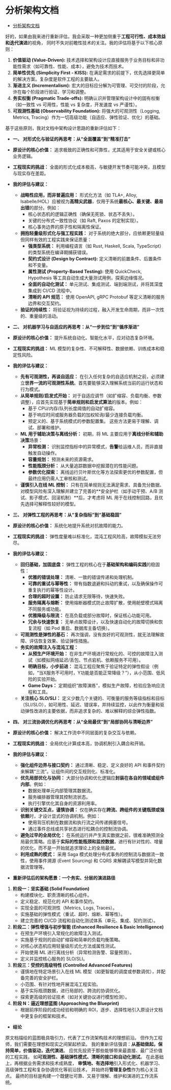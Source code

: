 # 分析架构文档

<!-- TOC START -->
- [分析架构文档](#分析架构文档)
<!-- TOC END -->

好的，如果由我来进行重新评估，我会采取一种更加侧重于**工程可行性、成本效益和迭代演进**的视角，
同时不失对前瞻性技术的关注。我的评估将基于以下核心原则：

1. **价值驱动 (Value-Driven):** 技术选择和架构设计应直接服务于业务目标和非功能性需求（如可靠性、性能、成本），避免为技术而技术。
2. **简单性优先 (Simplicity First - KISS):** 在满足需求的前提下，优先选择更简单的解决方案。复杂度是软件工程的主要敌人。
3. **渐进主义 (Incrementalism):** 宏大的目标应分解为可管理、可交付的阶段，允许在每个阶段进行验证、学习和调整。
4. **务实权衡 (Pragmatic Trade-offs):** 明确认识并管理架构设计中的固有权衡（如一致性 vs 可用性，性能 vs 复杂度，开发速度 vs 严谨性）。
5. **可观测性基础 (Observability Foundation):** 将强大的可观测性（Logging, Metrics, Tracing）作为一切高级功能（自适应、弹性验证、优化）的基础。

基于这些原则，我对文档中架构设计思路的重新评估如下：

- **一、 对形式化与验证的再思考：从“全面覆盖”到“精准打击”**

- **原设计的核心价值：** 追求极致的正确性和可靠性，尤其适用于安全关键或核心业务逻辑。
- **工程现实的挑战：** 全面的形式化成本极高，与敏捷开发节奏可能冲突，且模型与现实存在差距。
- **我的评估与建议：**
  - **战略性应用，而非普遍应用：** 形式化方法（如 TLA+, Alloy, Isabelle/HOL）应被视为**高精尖武器**，仅用于系统**最核心、最关键、最易出错**的部分。例如：
    - 核心状态机的逻辑正确性（确保无死锁、状态不丢失）。
    - 关键的分布式一致性协议（如 Raft, Paxos 的定制实现）。
    - 核心事务边界的原子性和隔离性保证。
  - **拥抱轻量级形式化与强工程实践：** 对于系统的绝大部分，应依赖更轻量级但同样有效的工程实践来保证质量：
    - **强类型系统：** 利用编程语言（如 Rust, Haskell, Scala, TypeScript）的类型系统在编译期捕获错误。
    - **契约式设计 (Design by Contract):** 定义清晰的前置条件、后置条件和不变量。
    - **属性测试 (Property-Based Testing):** 使用 QuickCheck, Hypothesis 等工具自动生成大量测试用例，探索边缘情况。
    - **全面的自动化测试：** 单元测试、集成测试、端到端测试，并将其深度集成到 CI/CD 流程中。
    - **清晰的 API 规范：** 使用 OpenAPI, gRPC Protobuf 等定义清晰的服务边界和交互契约。
  - **验证的持续性：** 将验证视为持续的过程，融入开发生命周期，而非一次性的、重量级的活动。

- **二、 对机器学习与自适应的再思考：从“一步到位”到“循序渐进”**

- **原设计的核心价值：** 提升系统自动化、智能化水平，应对动态复杂环境。
- **工程现实的挑战：** ML 模型的复杂性、不可解释性、数据依赖、训练成本和稳定性风险。
- **我的评估与建议：**
  - **先有可观测性，再谈自适应：** 在引入任何复杂的自适应机制之前，必须建立**世界一流的可观测性系统**。首先要能够深入理解系统当前的运行状态和行为模式。
  - **从简单规则/启发式开始：** 对于自适应调节（如扩缩容、负载均衡、参数调整），应首先实现基于**简单规则和启发式算法**的版本。例如：
    - 基于 CPU/内存/队列长度阈值的自动扩缩容。
    - 基于响应时间或服务器负载的加权轮询/最少连接负载均衡。
    - 预定义的、基于系统模式的参数配置集。
        这些方法更易于理解、调试、部署和维护。
  - **ML 用于辅助决策与离线分析：** 初期，将 ML 主要应用于**离线分析和辅助决策**场景：
    - **异常检测：** 识别监控指标中的异常模式，**告警**给运维人员，而非直接触发自动操作。
    - **容量规划：** 预测未来的资源需求。
    - **性能瓶颈分析：** 从大量追踪数据中挖掘潜在的性能问题。
    - **参数优化探索：** 离线运行贝叶斯优化等方法探索更优的参数配置，但最终应用仍需人工审核和测试。
  - **谨慎引入在线 ML 控制：** 只有在简单规则无法满足需求、具备充分数据、对模型风险有深入理解并建立了完善的**安全护栏（如手动干预、A/B 测试、影子模式、回滚机制）**后，才考虑将 ML 用于在线控制回路，且优先选择可解释性较好的模型。

- **三、 对弹性工程的再思考：从“复杂指标”到“基础稳固”**

- **原设计的核心价值：** 系统化地提升系统对抗故障的能力。
- **工程现实的挑战：** 弹性度量难以标准化，混沌工程风险高，故障模拟无法穷尽。
- **我的评估与建议：**
  - **回归基础，加固底盘：** 弹性工程的核心在于**基础架构和编码实践**的稳固性：
    - **优雅的错误处理：** 清晰、一致的错误传递和处理机制。
    - **可靠的重试与幂等性：** 带有指数退避和抖动的重试，以及确保操作可重复执行的幂等性设计。
    - **合理的超时设置：** 防止请求无限等待，快速失败。
    - **服务隔离与熔断：** 使用熔断器模式防止故障扩散，使用舱壁模式隔离不同服务或功能。
    - **优雅降级与限流：** 在高负载或部分故障时，保证核心功能可用。
    - **冗余与快速恢复：** 无单点故障设计，以及快速自动化的故障切换和恢复流程（如 Pod 重启、数据库主备切换）。
  - **可观测性是弹性的基石：** 再次强调，没有良好的可观测性，就无法理解故障、评估恢复效果、验证弹性措施。
  - **务实的故障注入与混沌工程：**
    - **从预生产环境开始：** 在非生产环境进行常规化的、可控的故障注入测试（如模拟网络延迟/丢包、节点宕机、依赖服务不可用）。
    - **明确目标，小步前进：** 混沌工程应聚焦于验证特定的弹性假设（例如，“当X服务不可用时，Y功能是否能正常降级？”），从小范围、低风险的实验开始。
    - **Game Days：** 定期组织“故障演练”，模拟生产故障，检验应急响应流程和工具。
  - **关注核心 SLO/SLI：** 定义少数几个关键的、可衡量的服务等级指标和目标（SLI/SLO），如可用性、延迟、错误率，并持续监控，以此作为衡量和驱动弹性改进的主要依据，而非追求复杂的、难以解释的综合弹性指数。

- **四、 对三流协调优化的再思考：从“全局最优”到“局部协同与清晰边界”**

- **原设计的核心价值：** 解决工作流中不同层面的复杂交互与依赖。
- **工程现实的挑战：** 全局优化计算成本高，协调机制引入耦合和开销。
- **我的评估与建议：**
  - **强化组件边界与接口契约：** 通过清晰、稳定、定义良好的 API 和事件契约来解耦“三流”。让组件间的交互规则化、标准化。
  - **优先局部优化与协同：** 大部分协调和优化逻辑应**封装在各自的领域或组件内部**。例如：
    - 数据处理单元内部管理其数据流。
    - 服务编排器管理其控制流状态。
    - 执行引擎优化其自身的资源利用率。
  - **识别关键交互点，谨慎协调：** 仅在确实存在**跨流、跨组件的关键瓶颈或强依赖**时，才设计显式的协调机制。例如：
    - 使用背压机制在数据流和执行流之间传递拥塞信号。
    - 通过事件总线或共享状态进行松耦合的控制流协调。
  - **避免过早的全局优化：** 在系统运行并产生真实数据之前，很难准确预测全局最优策略。应基于**实际的性能瓶颈和监控数据**，进行有针对性的、增量的优化，而不是一开始就追求理论上的全局最优。
  - **利用成熟的模式：** 采用 Saga 模式处理分布式事务的控制流与数据流一致性，使用事件溯源 (Event Sourcing) 和 CQRS 来解耦读写模型并简化数据流管理等。

- **重新评估后的架构愿景：一个务实、分层的演进路径**

1. **阶段一：坚实基础 (Solid Foundation)**
    - 构建模块化、职责清晰的核心组件。
    - 定义稳定、规范化的 API 和事件契约。
    - 实现全面的可观测性（Metrics, Logs, Traces）。
    - 实施基础的弹性模式（重试、超时、熔断、幂等性）。
    - 建立完善的 CI/CD 流程和自动化测试体系（单元、集成、契约测试）。
2. **阶段二：弹性增强与初步智能 (Enhanced Resilience & Basic Intelligence)**
    - 在预生产环境引入常规化的故障注入测试。
    - 实施基于规则的自动扩缩容和简单的负载均衡策略。
    - 对核心状态机应用轻量级形式化方法或属性测试。
    - 开始使用 ML 进行离线分析（异常检测告警、容量预测）。
    - 定义并监控核心服务的 SLO/SLI。
3. **阶段三：受控的高级特性 (Controlled Advanced Features)**
    - 谨慎地在特定场景引入在线 ML 模型（如更智能的调度或参数调优），并配备完善的安全护栏。
    - 小范围、有针对性地开展混沌工程实验。
    - 基于实际瓶颈数据，进行局部的、跨流的协调优化。
    - 探索更高级的验证技术（如对关键协议进行模型检测）。
4. **阶段 N：逼近理想蓝图 (Approaching the Blueprint)**
    - 根据前序阶段的成功经验和明确的 ROI，逐步、选择性地引入原设计文档中更复杂的框架和技术。

- **结论**

原文档描绘的蓝图极具吸引力，代表了工作流架构技术的理想前沿。
但作为工程师，我们需要在理想和现实之间架起桥梁。
我的重新评估强调：**从基础做起，保持简单，价值驱动，迭代演进**。
应优先投资于那些能够带来最直接、最广泛价值的工程实践，
如**可观测性、基础弹性模式、清晰的接口和自动化测试**。
在此基础上，再根据业务需求和技术成熟度，
**审慎地、有选择地**引入形式化、机器学习、高级弹性工程和复杂协调优化等前沿技术，
并始终将**管理复杂性**作为核心关注点。
最终的目标是构建一个既健壮可靠、又易于理解、维护和演进的工作流系统。
